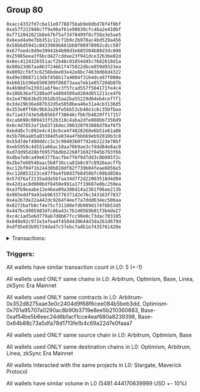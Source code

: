 ## Group 80

```0x7bef1c52e4b4f64fd25a7e4812b65a8da87b7119
0xacc4332fd7c6e11e0778875bab9e8dbd78f4f0bf
0xa57f222948c7f9a98af61e90030cfc4ba2e410bf
0xf712042821b8e67bf5af3478499f8cf58a3e5ae5
0x6ead4a9e7bb351c12c71b9c2b978ac4bd529a456
0x58b6d5941c0433969b601bb0f08970902cdcc507
0x67feedc8d0e39941b4b90d3e685504b88d3dc608
0x25985eea3f6bcd427cddae23f941dce32b36e02d
0x8ec4124320351acf2b48c01054d45c7682618d1a
0x98b23d67aa863724661f475022dbce859d9323ea
0x0092cf6f3c6256bdee03e42e8bc74630d66d4322
0xd9e38887113dbf456b17a4004f3164dca97f000e
0xb661b196e6508309f86873aaa7eb1e857284b07b
0x4b90d7e23931a6f9ec3f5fcad557f504171fe4c4
0x106b36af5288adfa4804509a8284d651211ce4f6
0x2e479b63bd5391db35aa2ba55229d64eb4cef7f1
0x3de29b36e887b32d5e5050bea46e31a4cb3136d5
0x353e0ff60c9bb3a20fe5bb53cb48e1c6c35bfbaa
0x71a43743e5db856bff38646cfbb7b4820ff17157
0xcab698c009433f52b318c4aba2dfe008bb7356d9
0x8c4d7853af1bd3716dec300320793088d70af6f5
0xbdd8c7c892e4c418c6ce4f4828268e6b51e61a86
0x5b786aab5a03384d5a834a4fbb669eb92010b3c8
0x55d7def490ddcc3c3c9940360f792eb2223e78bf
0xeb5959c4d551a66ac10aa70b9ae3cfddd84e8ac0
0xd7dd95d28bf695756dbb2268f1692f045b793f66
0xdba7e8ca49e6377bacfbe7f6f9d7dd3c0b095f2c
0x2be7e60548aac5b8f36cca81b8c97c8926eacffb
0xc12bf04f1b24430b028df82f739b04feae6856e5
0xc128853223ce87f9a4fb0d37b8458bfc09bd850a
0x57d76af2135adda5bfaa34d7f2d22003518d4d94
0x42d1ac8d900bdf8450e991a17f19607e0bc250ea
0xa3fb9eaabe12e46ea09a386d14a2361f06ae213b
0x985eddf9a93ab9633776371d2e76c343163f7837
0x4a2b7de22a442dc9264f4eef7a7ddd634ec506aa
0x0272bafb8cf4e75cf31100efdb989d174f6b53d5
0x447bc4905983dfc86a43c7b140569b01f3b4de27
0xc4c1ad5e6d779ab7d8b67fcc90e0c73dac703105
0x049a92c972e3afea4f4584430644d3da2b1d679d
0xdf95e03b95734da47c57ebc7adb1e7435761420e
```
<details>
<summary>Transactions:</summary>

Hashes: 

Wallet: 0x7bef1c52e4b4f64fd25a7e4812b65a8da87b7119

       Hash: 0xc7a31373b258d14716d3447e04f0e3cc5685574bbfb6dead0f7e3df0e894c515
         - source chain: Arbitrum
         - destination chain: Optimism
         - project: Stargate
         - contract: 0x352d8275aae3e0c2404d9f68f6cee084b5beb3dd
         - value USD: 2738.093904268
       Hash: 0x997feedee0166a14077f426e1bcd1f0d1fe9fdf194b9e0fe30e1f7b3d7fb9228
         - source chain: Arbitrum
         - destination chain: Optimism
         - project: Stargate
         - contract: 0x352d8275aae3e0c2404d9f68f6cee084b5beb3dd
         - value USD: 3.327809137
       Hash: 0x536c6a3860ab7cac619fd18a78b4c5d960a1eacc7024004e823c192345ed0ddd
         - source chain: Optimism
         - destination chain: Arbitrum
         - project: Stargate
         - contract: 0x701a95707a0290ac8b90b3719e8ee5b210360883
         - value USD: 2736.451048121
       Hash: 0x51976984721b88ec8683486adbcd9468f22bea3fe33b2215f6d0b5efe3c78995
         - source chain: Base
         - destination chain: Linea
         - project: Stargate
         - contract: 0xaf54be5b6eec24d6bfacf1cce4eaf680a8239398
         - value USD: 3.571409114
       Hash: 0xa0e6d931dad1a652da859be8dfe7ec0c73b8debedfb65ff31c0604620e2581ce
         - source chain: Base
         - destination chain: zkSync Era Mainnet
         - project: Maverick Protocol
         - contract: 0x64b88c73a5dfa78d1713fe1b4c69a22d7e0faaa7
Wallet: 0xacc4332fd7c6e11e0778875bab9e8dbd78f4f0bf

       Hash:0x82bbba2cfb3cabb760626a9f1872392a836d13387462dd088913b4cd87da5163
         - source chain: Arbitrum
         - destination chain: Optimism
         - project: Stargate
         - contract: 0x352d8275aae3e0c2404d9f68f6cee084b5beb3dd
         - value USD: 2741.054897378
       Hash:0xeb56ea78f31d6d80b23a954266ce1f5f26e0b830c495431e85b4a1f133431f0b
         - source chain: Arbitrum
         - destination chain: Optimism
         - project: Stargate
         - contract: 0x352d8275aae3e0c2404d9f68f6cee084b5beb3dd
         - value USD: 3.327790535
       Hash:0x7b86b3534dbd0e8d7c898b654c450df979f030fdf05677e6acf743314d38b49e
         - source chain: Optimism
         - destination chain: Arbitrum
         - project: Stargate
         - contract: 0x701a95707a0290ac8b90b3719e8ee5b210360883
         - value USD: 2739.327870547
       Hash:0x1ff986c46794742239c96f1047f77a1de69cef6bafed825c94617b17f90657c1
         - source chain: Base
         - destination chain: Linea
         - project: Stargate
         - contract: 0xaf54be5b6eec24d6bfacf1cce4eaf680a8239398
         - value USD: 3.571409114
       Hash:0xdbba9bc97e96033a62e3e35f17fea988e193d210b18a9b7e8d6f25d5d620fca0
         - source chain: Base
         - destination chain: zkSync Era Mainnet
         - project: Maverick Protocol
         - contract: 0x64b88c73a5dfa78d1713fe1b4c69a22d7e0faaa7
Wallet: 0xa57f222948c7f9a98af61e90030cfc4ba2e410bf

       Hash:0xca005899e902a960792110c2af31db4ae6fb93e3108a1299faff360096573d12
         - source chain: Arbitrum
         - destination chain: Optimism
         - project: Stargate
         - contract: 0x352d8275aae3e0c2404d9f68f6cee084b5beb3dd
         - value USD: 2738.989746467
       Hash:0x9d42ca57a6d6e9ae34f674d57375db91cb45567dfbf907a856c42f8a8dd4117c
         - source chain: Arbitrum
         - destination chain: Optimism
         - project: Stargate
         - contract: 0x352d8275aae3e0c2404d9f68f6cee084b5beb3dd
         - value USD: 3.327809573
       Hash:0x348fd1dc775fe2d4025167ca06e672ad5969b01c530ae0db432362a06d9f2c3c
         - source chain: Optimism
         - destination chain: Arbitrum
         - project: Stargate
         - contract: 0x701a95707a0290ac8b90b3719e8ee5b210360883
         - value USD: 2737.264021044
       Hash:0x5a626bbb7c5ff86e58b09c7ad84bb639f7e27e4b6e255034ac7d53bb14e3b490
         - source chain: Base
         - destination chain: Linea
         - project: Stargate
         - contract: 0xaf54be5b6eec24d6bfacf1cce4eaf680a8239398
         - value USD: 3.571409114
       Hash:0xb8775396c9d73bbfbe0220fdf57b1bf80a9353f006c1f13ed5d5316120294614
         - source chain: Base
         - destination chain: zkSync Era Mainnet
         - project: Maverick Protocol
         - contract: 0x64b88c73a5dfa78d1713fe1b4c69a22d7e0faaa7
Wallet: 0xf712042821b8e67bf5af3478499f8cf58a3e5ae5

       Hash:0xb5d981db64924a3e56db0ab9895333e7a81e0f15af4f16e29262d4e9387bfa3a
         - source chain: Arbitrum
         - destination chain: Optimism
         - project: Stargate
         - contract: 0x352d8275aae3e0c2404d9f68f6cee084b5beb3dd
         - value USD: 2735.262854006
       Hash:0x17dfbec28a0bd836aa0fbdfcb766b4e14a8c448c160db24d37a539c9eea3afdf
         - source chain: Arbitrum
         - destination chain: Optimism
         - project: Stargate
         - contract: 0x352d8275aae3e0c2404d9f68f6cee084b5beb3dd
         - value USD: 3.327809632
       Hash:0x56c1c3093ef7d038a0cfb5c796c4e71d9914ace15b95213bb734336760e85647
         - source chain: Optimism
         - destination chain: Arbitrum
         - project: Stargate
         - contract: 0x701a95707a0290ac8b90b3719e8ee5b210360883
         - value USD: 2733.53946352
       Hash:0xfa89204bd378b2b3f61bdc85fcb6ed28e5e7e54c55e9503dca2f3add2f52aa80
         - source chain: Base
         - destination chain: Linea
         - project: Stargate
         - contract: 0xaf54be5b6eec24d6bfacf1cce4eaf680a8239398
         - value USD: 3.571409114
       Hash:0x235fff0d5673c17950916f4bc1a3c954877b136e1c10a84b70e10f22123a817b
         - source chain: Base
         - destination chain: zkSync Era Mainnet
         - project: Maverick Protocol
         - contract: 0x64b88c73a5dfa78d1713fe1b4c69a22d7e0faaa7
Wallet: 0x6ead4a9e7bb351c12c71b9c2b978ac4bd529a456

       Hash:0xb9eb500965f7d7a22e1629fffed6b0b93320ec15bc0b3a40a9b829a393930e81
         - source chain: Arbitrum
         - destination chain: Optimism
         - project: Stargate
         - contract: 0x352d8275aae3e0c2404d9f68f6cee084b5beb3dd
         - value USD: 2738.868171809
       Hash:0x65fab2786383f9f355e3762b8f71debafd2e05d173901cfa4b9883feaa0c151c
         - source chain: Arbitrum
         - destination chain: Optimism
         - project: Stargate
         - contract: 0x352d8275aae3e0c2404d9f68f6cee084b5beb3dd
         - value USD: 3.327809514
       Hash:0x07535cf0d4705232d01daa07c68abc1f3913ef060429a7a4556639fa28e1e02a
         - source chain: Optimism
         - destination chain: Arbitrum
         - project: Stargate
         - contract: 0x701a95707a0290ac8b90b3719e8ee5b210360883
         - value USD: 2737.142509358
       Hash:0x338c2ff1dcd0138a64b3a52079ace1441850c55f8dec318cedcc6e3f83eb0c3c
         - source chain: Base
         - destination chain: Linea
         - project: Stargate
         - contract: 0xaf54be5b6eec24d6bfacf1cce4eaf680a8239398
         - value USD: 3.571409114
       Hash:0x025dfd51337e8e94bd1d2915d48591f333a1986d907ce1d1c4916062fa8e0d4e
         - source chain: Base
         - destination chain: zkSync Era Mainnet
         - project: Maverick Protocol
         - contract: 0x64b88c73a5dfa78d1713fe1b4c69a22d7e0faaa7
Wallet: 0x58b6d5941c0433969b601bb0f08970902cdcc507

       Hash:0xce0f4b361eb03bd5eac3d0aeadbcae2e240f39d504adbad700286567c283f8ac
         - source chain: Arbitrum
         - destination chain: Optimism
         - project: Stargate
         - contract: 0x352d8275aae3e0c2404d9f68f6cee084b5beb3dd
         - value USD: 2732.735409538
       Hash:0x7b183e4fb002c6f023a48efaee6f96be5ca9c80804badc4aee00917689954dee
         - source chain: Arbitrum
         - destination chain: Optimism
         - project: Stargate
         - contract: 0x352d8275aae3e0c2404d9f68f6cee084b5beb3dd
         - value USD: 3.327185162
       Hash:0xdf5d978fc4fde2caf0c75c2771ec9857d5210457350af0ce95536ebb9e471513
         - source chain: Optimism
         - destination chain: Arbitrum
         - project: Stargate
         - contract: 0x701a95707a0290ac8b90b3719e8ee5b210360883
         - value USD: 2731.095769927
       Hash:0x69b2b530b3120d78477d355b0ef8fadb27a1fbc621b4a55f207e5b1fd0a02f83
         - source chain: Base
         - destination chain: Linea
         - project: Stargate
         - contract: 0xaf54be5b6eec24d6bfacf1cce4eaf680a8239398
         - value USD: 3.571409114
       Hash:0xe779c7d95ccba3fe06fe5f9f6cc838f7baaeb8052e002ee79f3e444a7b74851b
         - source chain: Base
         - destination chain: zkSync Era Mainnet
         - project: Maverick Protocol
         - contract: 0x64b88c73a5dfa78d1713fe1b4c69a22d7e0faaa7
Wallet: 0x67feedc8d0e39941b4b90d3e685504b88d3dc608

       Hash:0x0235ffd3a367a9c090621285b0f17aa21c29d768b5bfb359afbd9dbb5ccbf6ef
         - source chain: Arbitrum
         - destination chain: Optimism
         - project: Stargate
         - contract: 0x352d8275aae3e0c2404d9f68f6cee084b5beb3dd
         - value USD: 2737.241267401
       Hash:0x30a5a0c46bcecea2b545df0102d20a3e4e1b388124e30e5723dd0bd986151809
         - source chain: Arbitrum
         - destination chain: Optimism
         - project: Stargate
         - contract: 0x352d8275aae3e0c2404d9f68f6cee084b5beb3dd
         - value USD: 3.32718517
       Hash:0x68a9ec7cfc91cbeb1ce799561aae0104d4f1c1c3f587ae18ff295b4b5fb8b3b7
         - source chain: Optimism
         - destination chain: Arbitrum
         - project: Stargate
         - contract: 0x701a95707a0290ac8b90b3719e8ee5b210360883
         - value USD: 2735.598924021
       Hash:0x882977e80ad55f6c2b9d5f8117ae31114ac3eb9b3fdab0c44d974343b290339a
         - source chain: Base
         - destination chain: Linea
         - project: Stargate
         - contract: 0xaf54be5b6eec24d6bfacf1cce4eaf680a8239398
         - value USD: 3.571409114
       Hash:0x6eab30cf7bbec70011b44714afc965b1630661d8bc33e670d670ab1ae429be09
         - source chain: Base
         - destination chain: zkSync Era Mainnet
         - project: Maverick Protocol
         - contract: 0x64b88c73a5dfa78d1713fe1b4c69a22d7e0faaa7
Wallet: 0x25985eea3f6bcd427cddae23f941dce32b36e02d

       Hash:0x2f0230d16ce55b067582777c262d31f8d78d7d8922e184e6de66db074560635f
         - source chain: Arbitrum
         - destination chain: Optimism
         - project: Stargate
         - contract: 0x352d8275aae3e0c2404d9f68f6cee084b5beb3dd
         - value USD: 2735.157820818
       Hash:0x19008cc31726e84864136598929aed8a1743ec76c35e32b3ad10ed5885cc747f
         - source chain: Arbitrum
         - destination chain: Optimism
         - project: Stargate
         - contract: 0x352d8275aae3e0c2404d9f68f6cee084b5beb3dd
         - value USD: 3.327185111
       Hash:0x0b1a043c5c39387ac840275d1db5b48d5b175e00d223349338f9c4a595600a7a
         - source chain: Optimism
         - destination chain: Arbitrum
         - project: Stargate
         - contract: 0x701a95707a0290ac8b90b3719e8ee5b210360883
         - value USD: 2733.51672687
       Hash:0x82ada5f61ce9d40b36548d6250a46a98e72a025aa6bb47fc1fc42c0a3ca55400
         - source chain: Base
         - destination chain: Linea
         - project: Stargate
         - contract: 0xaf54be5b6eec24d6bfacf1cce4eaf680a8239398
         - value USD: 3.571409114
       Hash:0xa3951ef2e42b91dc8737f5116f1a33d68cbd48698e2bdff0ca615f0cb4d5b92e
         - source chain: Base
         - destination chain: zkSync Era Mainnet
         - project: Maverick Protocol
         - contract: 0x64b88c73a5dfa78d1713fe1b4c69a22d7e0faaa7
Wallet: 0x8ec4124320351acf2b48c01054d45c7682618d1a

       Hash:0x1d00352cdca4fe7b4d3ae5b520f5ffb3c410bcb0c8291ce1e3bc1b9c162231b8
         - source chain: Arbitrum
         - destination chain: Optimism
         - project: Stargate
         - contract: 0x352d8275aae3e0c2404d9f68f6cee084b5beb3dd
         - value USD: 2735.026804459
       Hash:0x511bbd18a601620132868cc2dbbab22e7fb7f57f99d125c21f0480f96183cd6b
         - source chain: Arbitrum
         - destination chain: Optimism
         - project: Stargate
         - contract: 0x352d8275aae3e0c2404d9f68f6cee084b5beb3dd
         - value USD: 3.327184993
       Hash:0xf923adbf63eb2005880bd305cabb10512b1f30a807763f20eec1e99a3eee4189
         - source chain: Optimism
         - destination chain: Arbitrum
         - project: Stargate
         - contract: 0x701a95707a0290ac8b90b3719e8ee5b210360883
         - value USD: 2733.385789475
       Hash:0xd5abed721953513784853ec6ca9d0c5e2910e16624f559ca1db19900b1daced6
         - source chain: Base
         - destination chain: Linea
         - project: Stargate
         - contract: 0xaf54be5b6eec24d6bfacf1cce4eaf680a8239398
         - value USD: 3.571409114
       Hash:0xf52924450fc9170442db44258692235885403817040aaef789f5b5704b598c88
         - source chain: Base
         - destination chain: zkSync Era Mainnet
         - project: Maverick Protocol
         - contract: 0x64b88c73a5dfa78d1713fe1b4c69a22d7e0faaa7
Wallet: 0x98b23d67aa863724661f475022dbce859d9323ea

       Hash:0xfc06c2d1a82f05d73e0407392fbf7d774bbe19f39235b7798679b23226c2dfdd
         - source chain: Arbitrum
         - destination chain: Optimism
         - project: Stargate
         - contract: 0x352d8275aae3e0c2404d9f68f6cee084b5beb3dd
         - value USD: 2731.41695072
       Hash:0x84d8aa5d261ba2335278e4b26a9cd36b4794aae2d786cbc1491b77d4a8af5dd1
         - source chain: Arbitrum
         - destination chain: Optimism
         - project: Stargate
         - contract: 0x352d8275aae3e0c2404d9f68f6cee084b5beb3dd
         - value USD: 3.327185052
       Hash:0x0255792b64a8b925870c95b31d9116a440b43f05748518576b6411330ef15ed6
         - source chain: Optimism
         - destination chain: Arbitrum
         - project: Stargate
         - contract: 0x701a95707a0290ac8b90b3719e8ee5b210360883
         - value USD: 2729.695620297
       Hash:0xc37ae12c4881ccde14480c3142fab8b030dd46e1334871e4abd6574ed962ec84
         - source chain: Base
         - destination chain: Linea
         - project: Stargate
         - contract: 0xaf54be5b6eec24d6bfacf1cce4eaf680a8239398
         - value USD: 3.571409114
       Hash:0x11badc611e5045b0e78a79adbad500b82318e024e63e2c7df88c8ddee68baeec
         - source chain: Base
         - destination chain: zkSync Era Mainnet
         - project: Maverick Protocol
         - contract: 0x64b88c73a5dfa78d1713fe1b4c69a22d7e0faaa7
Wallet: 0x0092cf6f3c6256bdee03e42e8bc74630d66d4322

       Hash:0x5c27a76bfe8a13102a00683b2f6f0a5757a5652fce926dd930b6d1a2e543d833
         - source chain: Arbitrum
         - destination chain: Optimism
         - project: Stargate
         - contract: 0x352d8275aae3e0c2404d9f68f6cee084b5beb3dd
         - value USD: 2727.70449069
       Hash:0xc5e9d4d942a8189f029ead2b008bbba3e71336eb2aae4c8026e833d621cf1f66
         - source chain: Arbitrum
         - destination chain: Optimism
         - project: Stargate
         - contract: 0x352d8275aae3e0c2404d9f68f6cee084b5beb3dd
         - value USD: 3.32719123
       Hash:0x2fed91e1e7dc1e7b14ed172cc8bb7e07b078bc92605f2b5640e6f591e88e20dd
         - source chain: Optimism
         - destination chain: Arbitrum
         - project: Stargate
         - contract: 0x701a95707a0290ac8b90b3719e8ee5b210360883
         - value USD: 2725.985921009
       Hash:0x1e0c2453667b89850da4dbe438b42baf3d55ed34f02bf1e0d92ede55533de7ae
         - source chain: Base
         - destination chain: Linea
         - project: Stargate
         - contract: 0xaf54be5b6eec24d6bfacf1cce4eaf680a8239398
         - value USD: 3.571409114
       Hash:0x40ebd253146d308e634f424a9b2e80153a86af4c467f8bb5997821ffb671a3bd
         - source chain: Base
         - destination chain: zkSync Era Mainnet
         - project: Maverick Protocol
         - contract: 0x64b88c73a5dfa78d1713fe1b4c69a22d7e0faaa7
Wallet: 0xd9e38887113dbf456b17a4004f3164dca97f000e

       Hash:0xf99e6503f406a300f227111d922ed75793ba19cc6417f097de12d578b0ebad25
         - source chain: Arbitrum
         - destination chain: Optimism
         - project: Stargate
         - contract: 0x352d8275aae3e0c2404d9f68f6cee084b5beb3dd
         - value USD: 2732.192475689
       Hash:0x3a053cae6cc4b1b6b8fc96734ffa94fd888db89417334ca1751dff99e53cfc7f
         - source chain: Arbitrum
         - destination chain: Optimism
         - project: Stargate
         - contract: 0x352d8275aae3e0c2404d9f68f6cee084b5beb3dd
         - value USD: 3.327190525
       Hash:0xdd7bd91099b2b78c0bcb4d88b2f9f768f07793e51543d30496b5c11183eb8a77
         - source chain: Optimism
         - destination chain: Arbitrum
         - project: Stargate
         - contract: 0x701a95707a0290ac8b90b3719e8ee5b210360883
         - value USD: 2730.46885231
       Hash:0x6700077bc9167c70f1c6a0fee10665bbce5e523ebf0ced207bbf303ecdc8fd07
         - source chain: Base
         - destination chain: Linea
         - project: Stargate
         - contract: 0xaf54be5b6eec24d6bfacf1cce4eaf680a8239398
         - value USD: 3.571409114
       Hash:0x8939934a03b24118686f4244f699547c4a99b7077bfafa108e51d79bfce782fa
         - source chain: Base
         - destination chain: zkSync Era Mainnet
         - project: Maverick Protocol
         - contract: 0x64b88c73a5dfa78d1713fe1b4c69a22d7e0faaa7
Wallet: 0xb661b196e6508309f86873aaa7eb1e857284b07b

       Hash:0xce9392b6809c121bae0057244341fe4d9adbbacbfb7a694df5fbb093e0854cb6
         - source chain: Arbitrum
         - destination chain: Optimism
         - project: Stargate
         - contract: 0x352d8275aae3e0c2404d9f68f6cee084b5beb3dd
         - value USD: 2727.91489591
       Hash:0x5efd67d2b4a54644929dace4ea8dcaa93117f39601598fcccac5e9cb99af7f0e
         - source chain: Arbitrum
         - destination chain: Optimism
         - project: Stargate
         - contract: 0x352d8275aae3e0c2404d9f68f6cee084b5beb3dd
         - value USD: 3.327167204
       Hash:0xc0a34202fce831c70fe5b85abb16fb2f977e4a011e94a863d79d65b4368c3cf6
         - source chain: Optimism
         - destination chain: Arbitrum
         - project: Stargate
         - contract: 0x701a95707a0290ac8b90b3719e8ee5b210360883
         - value USD: 2726.193971302
       Hash:0x021be4a3030cd8f7c1489d879e7f1fbba71ef1e333d5d87393d84a77706eefd3
         - source chain: Base
         - destination chain: Linea
         - project: Stargate
         - contract: 0xaf54be5b6eec24d6bfacf1cce4eaf680a8239398
         - value USD: 3.571409114
       Hash:0x262edaae7bb3485d2eeecffa7cb4c428f0feb852bbca5f06349e11a40522fae0
         - source chain: Base
         - destination chain: zkSync Era Mainnet
         - project: Maverick Protocol
         - contract: 0x64b88c73a5dfa78d1713fe1b4c69a22d7e0faaa7
Wallet: 0x4b90d7e23931a6f9ec3f5fcad557f504171fe4c4

       Hash:0x6fc6de118b6613b5a412e1d01afd368da53efaeee8428c36bb41156d92941d78
         - source chain: Arbitrum
         - destination chain: Optimism
         - project: Stargate
         - contract: 0x352d8275aae3e0c2404d9f68f6cee084b5beb3dd
         - value USD: 2730.084314357
       Hash:0x79ed950aa1d18f050e0975edb86b2af47d5f9cb3db8676ed4491b80ca998c61c
         - source chain: Arbitrum
         - destination chain: Optimism
         - project: Stargate
         - contract: 0x352d8275aae3e0c2404d9f68f6cee084b5beb3dd
         - value USD: 3.327170955
       Hash:0x68d1c989515fd5a1b2646e96afef3620541c5f6f59582e68f1a6c5aae444a8db
         - source chain: Optimism
         - destination chain: Arbitrum
         - project: Stargate
         - contract: 0x701a95707a0290ac8b90b3719e8ee5b210360883
         - value USD: 2728.363945496
       Hash:0x7e7d668b5211205ab74deb3ea62ec778d0c4f02e4d40515cbd5e4668f541b008
         - source chain: Base
         - destination chain: Linea
         - project: Stargate
         - contract: 0xaf54be5b6eec24d6bfacf1cce4eaf680a8239398
         - value USD: 3.571409114
       Hash:0xe53a781c74648bda236dca5dafb03c8d896f69ef246e57b5bc4e53094ae4ec50
         - source chain: Base
         - destination chain: zkSync Era Mainnet
         - project: Maverick Protocol
         - contract: 0x64b88c73a5dfa78d1713fe1b4c69a22d7e0faaa7
Wallet: 0x106b36af5288adfa4804509a8284d651211ce4f6

       Hash:0x02ed4f38dad5ad3f74773d7e6270dbdd0e04e23b24f6857675effce8607cb4a8
         - source chain: Arbitrum
         - destination chain: Optimism
         - project: Stargate
         - contract: 0x352d8275aae3e0c2404d9f68f6cee084b5beb3dd
         - value USD: 2729.943970244
       Hash:0x686e6358fca4561484a702eaff5b07346652b949f4bdeab254bd0c41fd068505
         - source chain: Arbitrum
         - destination chain: Optimism
         - project: Stargate
         - contract: 0x352d8275aae3e0c2404d9f68f6cee084b5beb3dd
         - value USD: 3.327167264
       Hash:0xd289709f76a093d803df8311e8af1d4dff0b8298afda810d746be7f2de265183
         - source chain: Optimism
         - destination chain: Arbitrum
         - project: Stargate
         - contract: 0x701a95707a0290ac8b90b3719e8ee5b210360883
         - value USD: 2728.306004871
       Hash:0x20da69c53ff4074bb6adbbcafa5cee81e33807b4079110d95ac352f65b156a89
         - source chain: Base
         - destination chain: Linea
         - project: Stargate
         - contract: 0xaf54be5b6eec24d6bfacf1cce4eaf680a8239398
         - value USD: 3.571409114
       Hash:0xed4bc519c51718ba6fdffa199aaed6f759e45c9ab1515f93345bad2fce4ae9c4
         - source chain: Base
         - destination chain: zkSync Era Mainnet
         - project: Maverick Protocol
         - contract: 0x64b88c73a5dfa78d1713fe1b4c69a22d7e0faaa7
Wallet: 0x2e479b63bd5391db35aa2ba55229d64eb4cef7f1

       Hash:0x57cc87c50519be6a7594eeefbf8ab176ab730c8de0c63564a64b7869c480d5a1
         - source chain: Arbitrum
         - destination chain: Optimism
         - project: Stargate
         - contract: 0x352d8275aae3e0c2404d9f68f6cee084b5beb3dd
         - value USD: 2724.630246133
       Hash:0x2bbe241df01594fb00bdf1757daaae310a4740d3a0a50ac65960d2bc3f9556e8
         - source chain: Arbitrum
         - destination chain: Optimism
         - project: Stargate
         - contract: 0x352d8275aae3e0c2404d9f68f6cee084b5beb3dd
         - value USD: 3.328011087
       Hash:0x0b9445ddad6f3ee4ecfcffd006e47f646eae181d5678bb0972a52054afc24a46
         - source chain: Optimism
         - destination chain: Arbitrum
         - project: Stargate
         - contract: 0x701a95707a0290ac8b90b3719e8ee5b210360883
         - value USD: 2722.99546831
       Hash:0x77ba8a5076c4559de88fed5f8020322a7474e76ee63b33bc5ee159c0a06e82fc
         - source chain: Base
         - destination chain: Linea
         - project: Stargate
         - contract: 0xaf54be5b6eec24d6bfacf1cce4eaf680a8239398
         - value USD: 3.571409114
       Hash:0x13adbc3186e91180a2206c851e834a807d366418cd8ef765d7a2748905778606
         - source chain: Base
         - destination chain: zkSync Era Mainnet
         - project: Maverick Protocol
         - contract: 0x64b88c73a5dfa78d1713fe1b4c69a22d7e0faaa7
Wallet: 0x3de29b36e887b32d5e5050bea46e31a4cb3136d5

       Hash:0xfed6889e5d108286ec37e1b0b90a7b3304b5bc335c4df0b538cfb631e6fdf627
         - source chain: Arbitrum
         - destination chain: Optimism
         - project: Stargate
         - contract: 0x352d8275aae3e0c2404d9f68f6cee084b5beb3dd
         - value USD: 2729.103616786
       Hash:0x6ba6eebb6df96c0b6942554030eab4cdfc35386d354413d5eb92bd4b98c97e98
         - source chain: Arbitrum
         - destination chain: Optimism
         - project: Stargate
         - contract: 0x352d8275aae3e0c2404d9f68f6cee084b5beb3dd
         - value USD: 3.328018526
       Hash:0x70058aa12d2cdb08d350493a6385a7f8c3a0e7a0a8e74c3ccf85036e915ec2cd
         - source chain: Optimism
         - destination chain: Arbitrum
         - project: Stargate
         - contract: 0x701a95707a0290ac8b90b3719e8ee5b210360883
         - value USD: 2727.384039564
       Hash:0xa3b68753dd28c56a54e8bfc72048fd2b4cfe05f0d3f527f2be375495e29d3618
         - source chain: Base
         - destination chain: Linea
         - project: Stargate
         - contract: 0xaf54be5b6eec24d6bfacf1cce4eaf680a8239398
         - value USD: 3.571409114
       Hash:0xa0376b311176f6124abda8c436615bc833347450f9f0d1b961cccd234bf49301
         - source chain: Base
         - destination chain: zkSync Era Mainnet
         - project: Maverick Protocol
         - contract: 0x64b88c73a5dfa78d1713fe1b4c69a22d7e0faaa7
Wallet: 0x353e0ff60c9bb3a20fe5bb53cb48e1c6c35bfbaa

       Hash:0xd17ef060f9bbf7d2b455f900174ced23bb27f244ed749ea8d65409d7dbdf4bf7
         - source chain: Arbitrum
         - destination chain: Optimism
         - project: Stargate
         - contract: 0x352d8275aae3e0c2404d9f68f6cee084b5beb3dd
         - value USD: 2726.988286717
       Hash:0x132188a1bd879b97ad453018efc6be3d3c6b73f28ad78229768d7ffd776beb79
         - source chain: Arbitrum
         - destination chain: Optimism
         - project: Stargate
         - contract: 0x352d8275aae3e0c2404d9f68f6cee084b5beb3dd
         - value USD: 3.328008923
       Hash:0x404ff5a2b1503a6611895e6d028e4de272287fc0bc3ce498c855912923e64f0c
         - source chain: Optimism
         - destination chain: Arbitrum
         - project: Stargate
         - contract: 0x701a95707a0290ac8b90b3719e8ee5b210360883
         - value USD: 2725.352095536
       Hash:0x15cec1274f9e193a7987a1e7a6ff22ebed49b10c8a7f08c0dbf7e34d9b61d097
         - source chain: Base
         - destination chain: Linea
         - project: Stargate
         - contract: 0xaf54be5b6eec24d6bfacf1cce4eaf680a8239398
         - value USD: 3.571409114
       Hash:0x131ac2f7a28eb3c10e409a6a88fb8da39c70f85da1833cea54e8e7603e056317
         - source chain: Base
         - destination chain: zkSync Era Mainnet
         - project: Maverick Protocol
         - contract: 0x64b88c73a5dfa78d1713fe1b4c69a22d7e0faaa7
Wallet: 0x71a43743e5db856bff38646cfbb7b4820ff17157

       Hash:0x249f776149fc52dc8a8fb349b7c97b2b21b3f27e5345e69c797fef760ffecef6
         - source chain: Arbitrum
         - destination chain: Optimism
         - project: Stargate
         - contract: 0x352d8275aae3e0c2404d9f68f6cee084b5beb3dd
         - value USD: 2725.280755012
       Hash:0x0be3ec6aa5e427531775f54cb8f3cd8959169c6364817800994a3a8f25fc328b
         - source chain: Arbitrum
         - destination chain: Optimism
         - project: Stargate
         - contract: 0x352d8275aae3e0c2404d9f68f6cee084b5beb3dd
         - value USD: 3.328008569
       Hash:0x6d17809a47a0cbf9444851f81382fa6fc10b237e0a9a02a70e0cc840322bb5ac
         - source chain: Optimism
         - destination chain: Arbitrum
         - project: Stargate
         - contract: 0x701a95707a0290ac8b90b3719e8ee5b210360883
         - value USD: 2723.563587693
       Hash:0x27c31890ab3e6b28d5759ffbe84a5b5e38b171c6b9e85b4170c61777fac2fd22
         - source chain: Base
         - destination chain: Linea
         - project: Stargate
         - contract: 0xaf54be5b6eec24d6bfacf1cce4eaf680a8239398
         - value USD: 3.571409114
       Hash:0x64670b79f3ae9b246cdea5dbdcca0075f9110deb711755d926bed2fc41615034
         - source chain: Base
         - destination chain: zkSync Era Mainnet
         - project: Maverick Protocol
         - contract: 0x64b88c73a5dfa78d1713fe1b4c69a22d7e0faaa7
Wallet: 0xcab698c009433f52b318c4aba2dfe008bb7356d9

       Hash:0x017cfb8032be33cb5a3bbfbfe28b286d77085eb23d28660bea799bea8dda1e67
         - source chain: Arbitrum
         - destination chain: Optimism
         - project: Stargate
         - contract: 0x352d8275aae3e0c2404d9f68f6cee084b5beb3dd
         - value USD: 2724.798798406
       Hash:0x5fd6a7c812ac663b218644c80bb5eaa12985e08f70e9c83101d38afd85dc224c
         - source chain: Arbitrum
         - destination chain: Optimism
         - project: Stargate
         - contract: 0x352d8275aae3e0c2404d9f68f6cee084b5beb3dd
         - value USD: 3.328008982
       Hash:0x0af3b522916b40724db724c55c44b8297bbb3e695b724e1ff311c212948d1deb
         - source chain: Optimism
         - destination chain: Arbitrum
         - project: Stargate
         - contract: 0x701a95707a0290ac8b90b3719e8ee5b210360883
         - value USD: 2723.081878974
       Hash:0xf32215cec9f86df802a4d4aa9722a6cf2417fc7912cb2fc0069098bb613a256a
         - source chain: Base
         - destination chain: Linea
         - project: Stargate
         - contract: 0xaf54be5b6eec24d6bfacf1cce4eaf680a8239398
         - value USD: 3.571409114
       Hash:0x11faefe804cab600fbfd5faad646957e49e7092941b0ca66472a67113ac54a8d
         - source chain: Base
         - destination chain: zkSync Era Mainnet
         - project: Maverick Protocol
         - contract: 0x64b88c73a5dfa78d1713fe1b4c69a22d7e0faaa7
Wallet: 0x8c4d7853af1bd3716dec300320793088d70af6f5

       Hash:0x7af126b6f5b9e065de5989907125e95fa3bc2b5a030d15416770a999b7942756
         - source chain: Arbitrum
         - destination chain: Optimism
         - project: Stargate
         - contract: 0x352d8275aae3e0c2404d9f68f6cee084b5beb3dd
         - value USD: 2719.473154721
       Hash:0x75e697510dbbc6f4ed394d86237ed14da1a8af971093859e4c3971d91c923cda
         - source chain: Arbitrum
         - destination chain: Optimism
         - project: Stargate
         - contract: 0x352d8275aae3e0c2404d9f68f6cee084b5beb3dd
         - value USD: 3.327794652
       Hash:0x916eb4e0d36d48fb2ccd4cee2ff32fddda88b137a28aead07aba9b1b097abf7b
         - source chain: Optimism
         - destination chain: Arbitrum
         - project: Stargate
         - contract: 0x701a95707a0290ac8b90b3719e8ee5b210360883
         - value USD: 2717.757185857
       Hash:0x8b2e7bee90413414d92cb4a044c584306c060bc781119cf7a9a09c51e6789067
         - source chain: Base
         - destination chain: Linea
         - project: Stargate
         - contract: 0xaf54be5b6eec24d6bfacf1cce4eaf680a8239398
         - value USD: 3.571409114
       Hash:0xc8d907ee7cd6e6072fc9f8e8b51ceb29a722a66d41041b3cdb31c334b9f4cae8
         - source chain: Base
         - destination chain: zkSync Era Mainnet
         - project: Maverick Protocol
         - contract: 0x64b88c73a5dfa78d1713fe1b4c69a22d7e0faaa7
Wallet: 0xbdd8c7c892e4c418c6ce4f4828268e6b51e61a86

       Hash:0xe5486f0663d334ae077b2faf4059ad998b8fb369685ed7022c2cf0e6b34aa678
         - source chain: Arbitrum
         - destination chain: Optimism
         - project: Stargate
         - contract: 0x352d8275aae3e0c2404d9f68f6cee084b5beb3dd
         - value USD: 2725.48147764
       Hash:0xf4a4662f6a9720699931e117cba2ec911ea8407b2969a68719b2f5fb32ba0d93
         - source chain: Arbitrum
         - destination chain: Optimism
         - project: Stargate
         - contract: 0x352d8275aae3e0c2404d9f68f6cee084b5beb3dd
         - value USD: 3.327794593
       Hash:0x62e14ae94178501c9afbbf5ed065deea7b058a5b4b4579b2d105655425239246
         - source chain: Optimism
         - destination chain: Arbitrum
         - project: Stargate
         - contract: 0x701a95707a0290ac8b90b3719e8ee5b210360883
         - value USD: 2723.762052349
       Hash:0x48e0805c04ff272aed893384ab51325c46e8d54642e6de2895a5201b1b3cf3f3
         - source chain: Base
         - destination chain: Linea
         - project: Stargate
         - contract: 0xaf54be5b6eec24d6bfacf1cce4eaf680a8239398
         - value USD: 3.571409114
       Hash:0x2a715d0b3b93f479e8933fe4e9f3074dd22d675116b57c06099207d37abf4124
         - source chain: Base
         - destination chain: zkSync Era Mainnet
         - project: Maverick Protocol
         - contract: 0x64b88c73a5dfa78d1713fe1b4c69a22d7e0faaa7
Wallet: 0x5b786aab5a03384d5a834a4fbb669eb92010b3c8

       Hash:0x39d78693ae3231200d5d974864229ec30da9766b5f192beafb46b7bb8904e174
         - source chain: Arbitrum
         - destination chain: Optimism
         - project: Stargate
         - contract: 0x352d8275aae3e0c2404d9f68f6cee084b5beb3dd
         - value USD: 2721.654176886
       Hash:0xf84dfb79e3af4436a7cc11f8dd05e769ab411d4807f2433ec01254ed4a3669ec
         - source chain: Arbitrum
         - destination chain: Optimism
         - project: Stargate
         - contract: 0x352d8275aae3e0c2404d9f68f6cee084b5beb3dd
         - value USD: 3.327794534
       Hash:0xd89e100cd1f5d57e6aaec3b5715c1b081ed59ca5533f287c418803c920c843cf
         - source chain: Optimism
         - destination chain: Arbitrum
         - project: Stargate
         - contract: 0x701a95707a0290ac8b90b3719e8ee5b210360883
         - value USD: 2719.937185487
       Hash:0x6121686d4194d2f9cff8927d134f9865bcfdce23d499cb896f578c41f1de4050
         - source chain: Base
         - destination chain: Linea
         - project: Stargate
         - contract: 0xaf54be5b6eec24d6bfacf1cce4eaf680a8239398
         - value USD: 3.571409114
       Hash:0xd094fe6ae01515e35e4d1bbddc8bbb8091fbfe18f198b46877663b8075817b8b
         - source chain: Base
         - destination chain: zkSync Era Mainnet
         - project: Maverick Protocol
         - contract: 0x64b88c73a5dfa78d1713fe1b4c69a22d7e0faaa7
Wallet: 0x55d7def490ddcc3c3c9940360f792eb2223e78bf

       Hash:0x65f3f56e066dc1f99ab8951b36f83ab8c35db0bd623fd81d8209c943135e114e
         - source chain: Arbitrum
         - destination chain: Optimism
         - project: Stargate
         - contract: 0x352d8275aae3e0c2404d9f68f6cee084b5beb3dd
         - value USD: 2721.797250757
       Hash:0x78c5c534d8a0e716029c1a9f43a14cf93b8b69fdfb2c4523c911c8b47b035a76
         - source chain: Arbitrum
         - destination chain: Optimism
         - project: Stargate
         - contract: 0x352d8275aae3e0c2404d9f68f6cee084b5beb3dd
         - value USD: 3.327794475
       Hash:0xae99cb9a5d03d5654f80cfee617821f23ed21e491e0f24e5808f78737f4f251b
         - source chain: Optimism
         - destination chain: Arbitrum
         - project: Stargate
         - contract: 0x701a95707a0290ac8b90b3719e8ee5b210360883
         - value USD: 2720.080149408
       Hash:0x97f9d7310b3de7c863fe9f2741d0bfa1a85e40709188cbf8dac356819fa25a1a
         - source chain: Base
         - destination chain: Linea
         - project: Stargate
         - contract: 0xaf54be5b6eec24d6bfacf1cce4eaf680a8239398
         - value USD: 3.571409114
       Hash:0xa56d42196901a5a53543f95ed18ef57ae4e2b19235576b6ef8e5611eee646f28
         - source chain: Base
         - destination chain: zkSync Era Mainnet
         - project: Maverick Protocol
         - contract: 0x64b88c73a5dfa78d1713fe1b4c69a22d7e0faaa7
Wallet: 0xeb5959c4d551a66ac10aa70b9ae3cfddd84e8ac0

       Hash:0xb2a93bdc5cd829304aff840a31034ef0a8bc139b50010435ce0a65fc6edf037f
         - source chain: Arbitrum
         - destination chain: Optimism
         - project: Stargate
         - contract: 0x352d8275aae3e0c2404d9f68f6cee084b5beb3dd
         - value USD: 2721.153533787
       Hash:0x10d9f1dfa7b9fec618d492acbdf183a879097a2540a2b5f773778590caa05b48
         - source chain: Arbitrum
         - destination chain: Optimism
         - project: Stargate
         - contract: 0x352d8275aae3e0c2404d9f68f6cee084b5beb3dd
         - value USD: 3.327794416
       Hash:0x0bab030bc4c544d705694314c36a75b86756964cba7136c35351fdccef6e6b31
         - source chain: Optimism
         - destination chain: Arbitrum
         - project: Stargate
         - contract: 0x701a95707a0290ac8b90b3719e8ee5b210360883
         - value USD: 2719.436858244
       Hash:0x613ad320b45ecdb6581d1780387f74db5799d9f66b6a81eb014e332376a8a6b0
         - source chain: Base
         - destination chain: Linea
         - project: Stargate
         - contract: 0xaf54be5b6eec24d6bfacf1cce4eaf680a8239398
         - value USD: 3.571409114
       Hash:0x6442f708f68899b5d01cd8bb5c5da50e7eb6a441ba18eb4057814f5a326ce6bb
         - source chain: Base
         - destination chain: zkSync Era Mainnet
         - project: Maverick Protocol
         - contract: 0x64b88c73a5dfa78d1713fe1b4c69a22d7e0faaa7
Wallet: 0xd7dd95d28bf695756dbb2268f1692f045b793f66

       Hash:0x9a7b69a82922c0947cd95ef8060b616146545f02ea2af217265d25f8bc4010cc
         - source chain: Arbitrum
         - destination chain: Optimism
         - project: Stargate
         - contract: 0x352d8275aae3e0c2404d9f68f6cee084b5beb3dd
         - value USD: 2721.554284359
       Hash:0xeb2e8bf26a930d67eabc7ac05db2b3b7cb2019adb8ee106122f008e776a42191
         - source chain: Arbitrum
         - destination chain: Optimism
         - project: Stargate
         - contract: 0x352d8275aae3e0c2404d9f68f6cee084b5beb3dd
         - value USD: 3.32834234
       Hash:0xfe5d58e6d855fb33ec20829ef0429f435d383cd42cdb96fbdfd90a720fd1c87c
         - source chain: Optimism
         - destination chain: Arbitrum
         - project: Stargate
         - contract: 0x701a95707a0290ac8b90b3719e8ee5b210360883
         - value USD: 2719.83441527
       Hash:0xbe1fc72ea53394b2e83413aab6feb884f0dd69de0aaa4a150f0525373fd8aaca
         - source chain: Base
         - destination chain: Linea
         - project: Stargate
         - contract: 0xaf54be5b6eec24d6bfacf1cce4eaf680a8239398
         - value USD: 3.571409114
       Hash:0x42df4b46c1a364f7f6f5ba4d618375189e92fb2a6fd9e544a7aa42a1bf92831b
         - source chain: Base
         - destination chain: zkSync Era Mainnet
         - project: Maverick Protocol
         - contract: 0x64b88c73a5dfa78d1713fe1b4c69a22d7e0faaa7
Wallet: 0xdba7e8ca49e6377bacfbe7f6f9d7dd3c0b095f2c

       Hash:0x115e890d3fdd62d21712f7f6ff24a5bf0a80a700b28f99d5e0e8c3895b59b4a6
         - source chain: Arbitrum
         - destination chain: Optimism
         - project: Stargate
         - contract: 0x352d8275aae3e0c2404d9f68f6cee084b5beb3dd
         - value USD: 2717.865873381
       Hash:0xf1c49c6df6ce14e186a96369a0c98ba76a44c7de9bcc68af9872b84e8fdc6d3f
         - source chain: Arbitrum
         - destination chain: Optimism
         - project: Stargate
         - contract: 0x352d8275aae3e0c2404d9f68f6cee084b5beb3dd
         - value USD: 3.328342222
       Hash:0x8fa8e05fde15ce11163cbf68341736fe91cb3c341d21ef4e1f6e0c5d3def7abe
         - source chain: Optimism
         - destination chain: Arbitrum
         - project: Stargate
         - contract: 0x701a95707a0290ac8b90b3719e8ee5b210360883
         - value USD: 2716.148332232
       Hash:0xdc7067f8b2168fd4f222fed39171575bb2b1300b39974f13babce2dcffd934d7
         - source chain: Base
         - destination chain: Linea
         - project: Stargate
         - contract: 0xaf54be5b6eec24d6bfacf1cce4eaf680a8239398
         - value USD: 3.571409114
       Hash:0x5d7af8755d6f64487ed31dea9457041d7bdbdfed917e83017cf8b8ab81f2ae8d
         - source chain: Base
         - destination chain: zkSync Era Mainnet
         - project: Maverick Protocol
         - contract: 0x64b88c73a5dfa78d1713fe1b4c69a22d7e0faaa7
Wallet: 0x2be7e60548aac5b8f36cca81b8c97c8926eacffb

       Hash:0xcba891f4bd4d5d675235f02cdb16bdc98c5c2f024a09b5c5b1b9289f9acd7351
         - source chain: Arbitrum
         - destination chain: Optimism
         - project: Stargate
         - contract: 0x352d8275aae3e0c2404d9f68f6cee084b5beb3dd
         - value USD: 2717.213603304
       Hash:0x425641f571d174b02a9f133435b57f1d3076765e9bbe9761d43d4b8842ed31a2
         - source chain: Arbitrum
         - destination chain: Optimism
         - project: Stargate
         - contract: 0x352d8275aae3e0c2404d9f68f6cee084b5beb3dd
         - value USD: 3.328342163
       Hash:0x7bfedb6b9466013b7b9868ac75eb3744d2fa9dcc85f062ad0e28930a4a112818
         - source chain: Optimism
         - destination chain: Arbitrum
         - project: Stargate
         - contract: 0x701a95707a0290ac8b90b3719e8ee5b210360883
         - value USD: 2715.496383009
       Hash:0xb0c88e85d804b5bb7000be7c4d06dbb0b07df77db6571050d7802392a8e14cf3
         - source chain: Base
         - destination chain: Linea
         - project: Stargate
         - contract: 0xaf54be5b6eec24d6bfacf1cce4eaf680a8239398
         - value USD: 3.571409114
       Hash:0x3ff4a2744dc49eeffce55fe8265e4d269f525bfd0657f7845549ada5bd7119ae
         - source chain: Base
         - destination chain: zkSync Era Mainnet
         - project: Maverick Protocol
         - contract: 0x64b88c73a5dfa78d1713fe1b4c69a22d7e0faaa7
Wallet: 0xc12bf04f1b24430b028df82f739b04feae6856e5

       Hash:0x6e57cc900e487aab7ec7ffc950851f238fad3b96ab8cfa19a128e6b34fd7fbb8
         - source chain: Arbitrum
         - destination chain: Optimism
         - project: Stargate
         - contract: 0x352d8275aae3e0c2404d9f68f6cee084b5beb3dd
         - value USD: 2717.704037051
       Hash:0x1c22d6dc38462601c0671cdb1c75bbb1902f7b77f0f7ac553f1e97c8f3e47fd7
         - source chain: Arbitrum
         - destination chain: Optimism
         - project: Stargate
         - contract: 0x352d8275aae3e0c2404d9f68f6cee084b5beb3dd
         - value USD: 3.328342281
       Hash:0x01c26f7e4e7a049e4ec2189cc79d0ac24a030ad0137add5262cbada651926120
         - source chain: Optimism
         - destination chain: Arbitrum
         - project: Stargate
         - contract: 0x701a95707a0290ac8b90b3719e8ee5b210360883
         - value USD: 2715.986505898
       Hash:0x19f4b8769be50649ebf7e4e76e52b3d96e2bf52e44377dfa0730003652ac83e7
         - source chain: Base
         - destination chain: Linea
         - project: Stargate
         - contract: 0xaf54be5b6eec24d6bfacf1cce4eaf680a8239398
         - value USD: 3.571409114
       Hash:0xec937b775ae9a76e49097808031b57f53de33eb5ccbf81ca1cd46f8398c1a860
         - source chain: Base
         - destination chain: zkSync Era Mainnet
         - project: Maverick Protocol
         - contract: 0x64b88c73a5dfa78d1713fe1b4c69a22d7e0faaa7
Wallet: 0xc128853223ce87f9a4fb0d37b8458bfc09bd850a

       Hash:0xac92d775ddcf347c5afea314d2b45512251feeb64bad2873c7471143975cc177
         - source chain: Arbitrum
         - destination chain: Optimism
         - project: Stargate
         - contract: 0x352d8275aae3e0c2404d9f68f6cee084b5beb3dd
         - value USD: 2715.46307817
       Hash:0x1aebcbfedd6a56e123677fa805f2f1deec201daf137eb4dea26678e92fabdc11
         - source chain: Arbitrum
         - destination chain: Optimism
         - project: Stargate
         - contract: 0x352d8275aae3e0c2404d9f68f6cee084b5beb3dd
         - value USD: 3.328342399
       Hash:0x80540744384564564e5c30f6ec18444e117dc15e13d28f73f8b39162f864b04b
         - source chain: Optimism
         - destination chain: Arbitrum
         - project: Stargate
         - contract: 0x701a95707a0290ac8b90b3719e8ee5b210360883
         - value USD: 2713.746974367
       Hash:0xc28273dc0edadea44e9f201f85d3508e045999c8d26f555a7155b49d5d3ac887
         - source chain: Base
         - destination chain: Linea
         - project: Stargate
         - contract: 0xaf54be5b6eec24d6bfacf1cce4eaf680a8239398
         - value USD: 3.571409114
       Hash:0x440b10e553ea99361cec580b7ef2ab00da5bbc7d0ab70ce12fbb32a7743f4e4b
         - source chain: Base
         - destination chain: zkSync Era Mainnet
         - project: Maverick Protocol
         - contract: 0x64b88c73a5dfa78d1713fe1b4c69a22d7e0faaa7
Wallet: 0x57d76af2135adda5bfaa34d7f2d22003518d4d94

       Hash:0xd7ef27ebe478ee3e9751d54d557592df5462c4dc53681f0b41d893093f450f10
         - source chain: Arbitrum
         - destination chain: Optimism
         - project: Stargate
         - contract: 0x352d8275aae3e0c2404d9f68f6cee084b5beb3dd
         - value USD: 2712.387806082
       Hash:0x4b3077f0c35562d3f3d277913d9c036e3d8c2868922d838c3ec21e80ae204aa6
         - source chain: Arbitrum
         - destination chain: Optimism
         - project: Stargate
         - contract: 0x352d8275aae3e0c2404d9f68f6cee084b5beb3dd
         - value USD: 3.326645805
       Hash:0x64c61a09ba158c6a58bb95b4ef8963c1f77420cd1f3c8c217cf61a1cbb0c0c72
         - source chain: Optimism
         - destination chain: Arbitrum
         - project: Stargate
         - contract: 0x701a95707a0290ac8b90b3719e8ee5b210360883
         - value USD: 2710.678477195
       Hash:0x2f8f6e7c8a0f6e8f139126dd6a83b315205b7a1d97869f4b2280c4350ce8e334
         - source chain: Base
         - destination chain: Linea
         - project: Stargate
         - contract: 0xaf54be5b6eec24d6bfacf1cce4eaf680a8239398
         - value USD: 3.571409114
       Hash:0x57c71ee6ce568022ffb18374b71acd857efa78b4d0501f116c8c21791455e713
         - source chain: Base
         - destination chain: zkSync Era Mainnet
         - project: Maverick Protocol
         - contract: 0x64b88c73a5dfa78d1713fe1b4c69a22d7e0faaa7
Wallet: 0x42d1ac8d900bdf8450e991a17f19607e0bc250ea

       Hash:0x8214ccb36408fac14b6eab41898e8139bb2389729e935b3183566b3f538e18ab
         - source chain: Arbitrum
         - destination chain: Optimism
         - project: Stargate
         - contract: 0x352d8275aae3e0c2404d9f68f6cee084b5beb3dd
         - value USD: 2718.462643722
       Hash:0xba57155a1dcf4f5a78461603e7799179072853b26c870b9b8ecd973aa5d7d60d
         - source chain: Arbitrum
         - destination chain: Optimism
         - project: Stargate
         - contract: 0x352d8275aae3e0c2404d9f68f6cee084b5beb3dd
         - value USD: 3.326645746
       Hash:0x3f2cb7a2157ce67d04460128f68a879b8cfb2a6acbc9da4278c36a62172715de
         - source chain: Optimism
         - destination chain: Arbitrum
         - project: Stargate
         - contract: 0x701a95707a0290ac8b90b3719e8ee5b210360883
         - value USD: 2716.74967849
       Hash:0xb4ad49bd37124afb2fac108c26531f12b146563e3423f60023fdb20ecba54086
         - source chain: Base
         - destination chain: Linea
         - project: Stargate
         - contract: 0xaf54be5b6eec24d6bfacf1cce4eaf680a8239398
         - value USD: 3.571409114
       Hash:0xf5a4b17010f9b6b65f6df7bfe662a8524eccd35ecc037093ed7dbe5b5c8e26d0
         - source chain: Base
         - destination chain: zkSync Era Mainnet
         - project: Maverick Protocol
         - contract: 0x64b88c73a5dfa78d1713fe1b4c69a22d7e0faaa7
Wallet: 0xa3fb9eaabe12e46ea09a386d14a2361f06ae213b

       Hash:0x800c9734b41b0b3fcfa50d39b353dd8340c24caf26396d3aac945759fd25750b
         - source chain: Arbitrum
         - destination chain: Optimism
         - project: Stargate
         - contract: 0x352d8275aae3e0c2404d9f68f6cee084b5beb3dd
         - value USD: 2714.117436727
       Hash:0x9c1578e5483ca3f6c2a3b7307b6623131a7e77a9b02283f633580973e2690754
         - source chain: Arbitrum
         - destination chain: Optimism
         - project: Stargate
         - contract: 0x352d8275aae3e0c2404d9f68f6cee084b5beb3dd
         - value USD: 3.326648012
       Hash:0x2ac165c5c75a54ba108d08ccc3e511307024e5ee6be980926b4b9b2ead80eb35
         - source chain: Optimism
         - destination chain: Arbitrum
         - project: Stargate
         - contract: 0x701a95707a0290ac8b90b3719e8ee5b210360883
         - value USD: 2712.407380171
       Hash:0x85bdbc1adf2a454f5ab5435e95bb0c790e013fba82e2cf63a33f5d01cae0f1f9
         - source chain: Base
         - destination chain: Linea
         - project: Stargate
         - contract: 0xaf54be5b6eec24d6bfacf1cce4eaf680a8239398
         - value USD: 3.571409114
       Hash:0xa7e239a50766dcfbb9ef9ae6019e644465a48d7b27d7a19249f3d2dccc53c866
         - source chain: Base
         - destination chain: zkSync Era Mainnet
         - project: Maverick Protocol
         - contract: 0x64b88c73a5dfa78d1713fe1b4c69a22d7e0faaa7
Wallet: 0x985eddf9a93ab9633776371d2e76c343163f7837

       Hash:0xef5f0a4e5867213e3a80d075dc9a0ddedcd8bab7179b6fdf89f346e870ed6cb6
         - source chain: Arbitrum
         - destination chain: Optimism
         - project: Stargate
         - contract: 0x352d8275aae3e0c2404d9f68f6cee084b5beb3dd
         - value USD: 2714.759508446
       Hash:0x00e55aaee5d3c5ee804bf4f46932f01edc7be211b919f40ab934aa556f9d127d
         - source chain: Arbitrum
         - destination chain: Optimism
         - project: Stargate
         - contract: 0x352d8275aae3e0c2404d9f68f6cee084b5beb3dd
         - value USD: 3.326647954
       Hash:0xb125f503bdcc5659a6b951a877cb9442f32bdd6f223bfb9a8f5b99fd043eaa11
         - source chain: Optimism
         - destination chain: Arbitrum
         - project: Stargate
         - contract: 0x701a95707a0290ac8b90b3719e8ee5b210360883
         - value USD: 2713.049047075
       Hash:0xc65bb4fc5724af2f927ac1e6fd28e889dd7e27cfc497aa004f65b59ebd2e7629
         - source chain: Base
         - destination chain: Linea
         - project: Stargate
         - contract: 0xaf54be5b6eec24d6bfacf1cce4eaf680a8239398
         - value USD: 3.571409114
       Hash:0x133eece0c9dd41a19057f189c332cc8f76ffc723d1abda03a9f40791af94b0ba
         - source chain: Base
         - destination chain: zkSync Era Mainnet
         - project: Maverick Protocol
         - contract: 0x64b88c73a5dfa78d1713fe1b4c69a22d7e0faaa7
Wallet: 0x4a2b7de22a442dc9264f4eef7a7ddd634ec506aa

       Hash:0x82123b56d5ad9a3b44f594addfed21e5295c7417ad3b491301513041b94e020f
         - source chain: Arbitrum
         - destination chain: Optimism
         - project: Stargate
         - contract: 0x352d8275aae3e0c2404d9f68f6cee084b5beb3dd
         - value USD: 2714.588405335
       Hash:0x1da06cb69841cfad9579d3e75c01858cb26a5784022e8e136bd5dee6a9e4b6c8
         - source chain: Arbitrum
         - destination chain: Optimism
         - project: Stargate
         - contract: 0x352d8275aae3e0c2404d9f68f6cee084b5beb3dd
         - value USD: 3.326647895
       Hash:0x56dd90e4bf43950b03005ce1a4becca1d3bbed012fc569845f364bc48db73f9d
         - source chain: Optimism
         - destination chain: Arbitrum
         - project: Stargate
         - contract: 0x701a95707a0290ac8b90b3719e8ee5b210360883
         - value USD: 2712.877881992
       Hash:0xf75da177b2a0b9196990d585191678207c7be9ab5d67f82d8ca43c8b1497a9ed
         - source chain: Base
         - destination chain: Linea
         - project: Stargate
         - contract: 0xaf54be5b6eec24d6bfacf1cce4eaf680a8239398
         - value USD: 3.571409114
       Hash:0x5c2f9a64cd31de43a1da03b48ee24b7ada3a5159d7f375824b13d0d3c75b62e9
         - source chain: Base
         - destination chain: zkSync Era Mainnet
         - project: Maverick Protocol
         - contract: 0x64b88c73a5dfa78d1713fe1b4c69a22d7e0faaa7
Wallet: 0x0272bafb8cf4e75cf31100efdb989d174f6b53d5

       Hash:0xf408c3edc9247a224300f90545f2eb51b366b2aceee72284ae8667f8b851d890
         - source chain: Arbitrum
         - destination chain: Optimism
         - project: Stargate
         - contract: 0x352d8275aae3e0c2404d9f68f6cee084b5beb3dd
         - value USD: 2708.767156258
       Hash:0x506232bb1f1395839ddccc63a8e71032c4ec39da2319a5c8c0d273972ea34b5e
         - source chain: Arbitrum
         - destination chain: Optimism
         - project: Stargate
         - contract: 0x352d8275aae3e0c2404d9f68f6cee084b5beb3dd
         - value USD: 3.326638012
       Hash:0x2d18d90d5a9452deb69d285cc9808ef414c93d74d689e68d76b3f52996fde8e6
         - source chain: Optimism
         - destination chain: Arbitrum
         - project: Stargate
         - contract: 0x701a95707a0290ac8b90b3719e8ee5b210360883
         - value USD: 2707.141896101
       Hash:0x23051f2e69b1137416804e9c11ef1c4cd54657b5ada402febd48039f0f8dbab1
         - source chain: Base
         - destination chain: Linea
         - project: Stargate
         - contract: 0xaf54be5b6eec24d6bfacf1cce4eaf680a8239398
         - value USD: 3.571409114
       Hash:0xc2c69bdef9eb5b6e2ce15b47760cb5afdfcf015b0e9b82d91b8dece186fc3d36
         - source chain: Base
         - destination chain: zkSync Era Mainnet
         - project: Maverick Protocol
         - contract: 0x64b88c73a5dfa78d1713fe1b4c69a22d7e0faaa7
Wallet: 0x447bc4905983dfc86a43c7b140569b01f3b4de27

       Hash:0x46c8708577e14cd32b586ea1f08edc25f044868f37e44cfada04a2cf0114c86e
         - source chain: Arbitrum
         - destination chain: Optimism
         - project: Stargate
         - contract: 0x352d8275aae3e0c2404d9f68f6cee084b5beb3dd
         - value USD: 2714.824438889
       Hash:0x85ed9c9725e51caa74a069ff58a0f3088d2aac761b2978c54df11c7bbc3335e1
         - source chain: Arbitrum
         - destination chain: Optimism
         - project: Stargate
         - contract: 0x352d8275aae3e0c2404d9f68f6cee084b5beb3dd
         - value USD: 3.326637806
       Hash:0xe54409ec4fdfcc434c90084ed28c54af4b93034034baa98c432ba958c9d8bd9f
         - source chain: Optimism
         - destination chain: Arbitrum
         - project: Stargate
         - contract: 0x701a95707a0290ac8b90b3719e8ee5b210360883
         - value USD: 2713.195544387
       Hash:0xa5e99472c062721795cebb1e9f7e1dbb7fd1d6dfc3cf5a503f7d3a798df3fd30
         - source chain: Base
         - destination chain: Linea
         - project: Stargate
         - contract: 0xaf54be5b6eec24d6bfacf1cce4eaf680a8239398
         - value USD: 3.571409114
       Hash:0x828936266809dbdc179610e67e4e95037cc70fdedd1121b4a57c6e72629176c0
         - source chain: Base
         - destination chain: zkSync Era Mainnet
         - project: Maverick Protocol
         - contract: 0x64b88c73a5dfa78d1713fe1b4c69a22d7e0faaa7
Wallet: 0xc4c1ad5e6d779ab7d8b67fcc90e0c73dac703105

       Hash:0x11f1dae609e12c90cbbbec0df722826f16e904c8908ef162a0e3c1b3bd354e8d
         - source chain: Arbitrum
         - destination chain: Optimism
         - project: Stargate
         - contract: 0x352d8275aae3e0c2404d9f68f6cee084b5beb3dd
         - value USD: 2710.945951436
       Hash:0xe3519cf842e604b01438b7e170048e7d93288d75a7ecce4ca8e72f206dec9321
         - source chain: Arbitrum
         - destination chain: Optimism
         - project: Stargate
         - contract: 0x352d8275aae3e0c2404d9f68f6cee084b5beb3dd
         - value USD: 3.326634178
       Hash:0x54026bfd3765158f56e5d5a12c0756a9b5dd05229cbb71dde1f80636ac506b89
         - source chain: Optimism
         - destination chain: Arbitrum
         - project: Stargate
         - contract: 0x701a95707a0290ac8b90b3719e8ee5b210360883
         - value USD: 2709.319383875
       Hash:0x4e73df30ff45a33936ef1c42eb54c6fdb09ecc73eb82373f817de9ac600abd88
         - source chain: Base
         - destination chain: Linea
         - project: Stargate
         - contract: 0xaf54be5b6eec24d6bfacf1cce4eaf680a8239398
         - value USD: 3.571409114
       Hash:0xe85774136ed7783f79d3b828befa612b5e7c2a1fb15118f0439fe0e4a9e93e21
         - source chain: Base
         - destination chain: zkSync Era Mainnet
         - project: Maverick Protocol
         - contract: 0x64b88c73a5dfa78d1713fe1b4c69a22d7e0faaa7
Wallet: 0x049a92c972e3afea4f4584430644d3da2b1d679d

       Hash:0x87cf589229ec7fdea5d6a02c8b87c47444f8f83956a5fb4dd73ea3e81224d981
         - source chain: Arbitrum
         - destination chain: Optimism
         - project: Stargate
         - contract: 0x352d8275aae3e0c2404d9f68f6cee084b5beb3dd
         - value USD: 2710.466188832
       Hash:0x7657fb12ed310f41e0f69e153e69c3630ba19b7aba8025c9d3842da156cf6f6f
         - source chain: Arbitrum
         - destination chain: Optimism
         - project: Stargate
         - contract: 0x352d8275aae3e0c2404d9f68f6cee084b5beb3dd
         - value USD: 3.326634237
       Hash:0xbc7ff309336d90c49da99f69766d1ce2c3c03bbe934154f52f15b237d0707c9a
         - source chain: Optimism
         - destination chain: Arbitrum
         - project: Stargate
         - contract: 0x701a95707a0290ac8b90b3719e8ee5b210360883
         - value USD: 2708.839909139
       Hash:0xcf46663381f377e4f86591250e2ca6c6ff12493e01f3de000574008760eb34ad
         - source chain: Base
         - destination chain: Linea
         - project: Stargate
         - contract: 0xaf54be5b6eec24d6bfacf1cce4eaf680a8239398
         - value USD: 3.571409114
       Hash:0x13dc06957f943f1b2e615aedc6f3fbe8800c50052ce7ca98fe848950b7593f86
         - source chain: Base
         - destination chain: zkSync Era Mainnet
         - project: Maverick Protocol
         - contract: 0x64b88c73a5dfa78d1713fe1b4c69a22d7e0faaa7
Wallet: 0xdf95e03b95734da47c57ebc7adb1e7435761420e

       Hash:0x68739ae0ffab4586b936c34392c929f73fb948fae6d17201780511f992526344
         - source chain: Arbitrum
         - destination chain: Optimism
         - project: Stargate
         - contract: 0x352d8275aae3e0c2404d9f68f6cee084b5beb3dd
         - value USD: 2711.097968236
       Hash:0x2afd259fc070c745bff712014947200a57934519367d90789119ef3238a65bb4
         - source chain: Arbitrum
         - destination chain: Optimism
         - project: Stargate
         - contract: 0x352d8275aae3e0c2404d9f68f6cee084b5beb3dd
         - value USD: 3.326634094
       Hash:0xc8551e25d391ec470b948f6e0dbb0f1e2f1e3507ca2ecbcb9ce1850dfff5e985
         - source chain: Optimism
         - destination chain: Arbitrum
         - project: Stargate
         - contract: 0x701a95707a0290ac8b90b3719e8ee5b210360883
         - value USD: 2709.471309716
       Hash:0xd312a801f5cf9a9d70ce3e1d7a0069edc258c1e035e2bd4054b90ad14241c65c
         - source chain: Base
         - destination chain: Linea
         - project: Stargate
         - contract: 0xaf54be5b6eec24d6bfacf1cce4eaf680a8239398
         - value USD: 3.571409114
       Hash:0x30978c526a5b4d125da618b8ca9b919f339e76f06819b0dccc1f2168e7a5cb69
         - source chain: Base
         - destination chain: zkSync Era Mainnet
         - project: Maverick Protocol
         - contract: 0x64b88c73a5dfa78d1713fe1b4c69a22d7e0faaa7

</details>


### Triggers: 
All wallets have similar transaction count in L0: 5 (+-1)

All wallets used ONLY same chains in L0: Arbitrum, Optimism, Base, Linea, zkSync Era Mainnet

All wallets used ONLY same contracts in L0: Arbitrum-0x352d8275aae3e0c2404d9f68f6cee084b5beb3dd, Optimism-0x701a95707a0290ac8b90b3719e8ee5b210360883, Base-0xaf54be5b6eec24d6bfacf1cce4eaf680a8239398, Base-0x64b88c73a5dfa78d1713fe1b4c69a22d7e0faaa7

All wallets used ONLY same source chain in L0: Arbitrum, Optimism, Base

All wallets used ONLY same destination chains in L0: Optimism, Arbitrum, Linea, zkSync Era Mainnet

All wallets Interacted with the same projects in L0: Stargate, Maverick Protocol

All wallets have similar volume in L0 (5481.444170639999 USD +- 10%)

